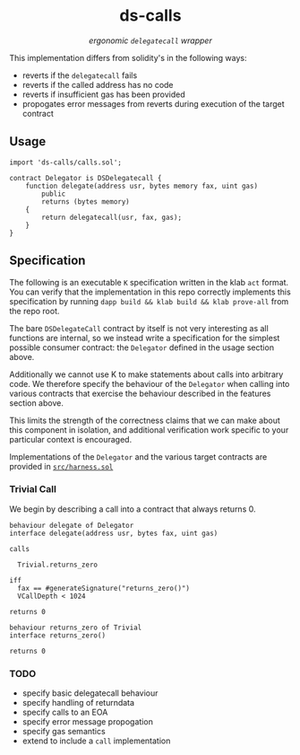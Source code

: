 <h1 align="center">
ds-calls
</h1>

<p align="center">
<i>ergonomic <code>delegatecall</code> wrapper</i>
</p>

This implementation differs from solidity's in the following ways:

- reverts if the `delegatecall` fails
- reverts if the called address has no code
- reverts if insufficient gas has been provided
- propogates error messages from reverts during execution of the target contract

## Usage

```solidity
import 'ds-calls/calls.sol';

contract Delegator is DSDelegatecall {
    function delegate(address usr, bytes memory fax, uint gas)
        public
        returns (bytes memory)
    {
        return delegatecall(usr, fax, gas);
    }
}
```

## Specification

The following is an executable `K` specification written in the klab `act` format. You can verify
that the implementation in this repo correctly implements this specification by running `dapp build
&& klab build && klab prove-all` from the repo root.

The bare `DSDelegateCall` contract by itself is not very interesting as all functions are internal,
so we instead write a specification for the simplest possible consumer contract: the `Delegator`
defined in the usage section above.

Additionally we cannot use K to make statements about calls into arbitrary code. We therefore
specify the behaviour of the `Delegator` when calling into  various contracts that exercise the
behaviour described in the features section above.

This limits the strength of the correctness claims that we can make about this component in
isolation, and additional verification work specific to your particular context is encouraged.

Implementations of the `Delegator` and the various target contracts are provided in
[`src/harness.sol`](./src/harness.sol)

### Trivial Call

We begin by describing a call into a contract that always returns 0.

```act
behaviour delegate of Delegator
interface delegate(address usr, bytes fax, uint gas)

calls

  Trivial.returns_zero

iff
  fax == #generateSignature("returns_zero()")
  VCallDepth < 1024

returns 0
```

```act
behaviour returns_zero of Trivial
interface returns_zero()

returns 0
```

### TODO

- specify basic delegatecall behaviour
- specify handling of returndata
- specify calls to an EOA
- specify error message propogation
- specify gas semantics
- extend to include a `call` implementation
